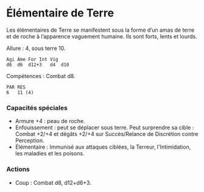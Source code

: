 # Élémentaire de Terre
Les élémentaires de Terre se manifestent sous la forme d’un amas de terre et de roche à l’apparence vaguement humaine. Ils sont forts, lents et lourds.

Allure : 4, sous terre 10.

	Agi	Âme	For	Int	Vig
	d6	d6	d12+3	d4	d10

Compétences : Combat d8.

	PAR	RES
	6	11 (4)

### Capacités spéciales
- Armure +4 : peau de roche.
- Enfouissement : peut se déplacer sous terre. Peut surprendre sa cible : Combat +2/+4 et dégâts +2/+4 sur Succès/Relance de Discrétion contre Perception.
- Élémentaire : Immunisé aux attaques ciblées, la Terreur, l'Intimidation, les maladies et les poisons.

### Actions
- Coup : Combat d8, d12+d6+3.
